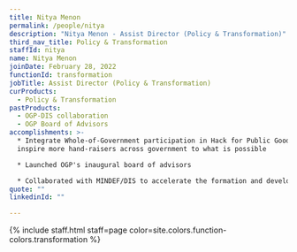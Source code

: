 ```yaml
---
title: Nitya Menon
permalink: /people/nitya
description: "Nitya Menon - Assist Director (Policy & Transformation)"
third_nav_title: Policy & Transformation
staffId: nitya
name: Nitya Menon
joinDate: February 28, 2022
functionId: transformation
jobTitle: Assist Director (Policy & Transformation)
curProducts:
  - Policy & Transformation
pastProducts:
  - OGP-DIS collaboration
  - OGP Board of Advisors
accomplishments: >-
  * Integrate Whole-of-Government participation in Hack for Public Good to
  inspire more hand-raisers across government to what is possible

  * Launched OGP's inaugural board of advisors

  * Collaborated with MINDEF/DIS to accelerate the formation and development of tech teams and capabilities
quote: ""
linkedinId: ""

---
```


{% include staff.html staff=page color=site.colors.function-colors.transformation %}
